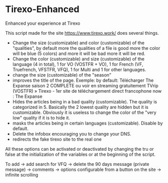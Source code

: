 # Tirexo-Enhanced
Enhanced your experience at Tirexo

This script made for the site https://www.tirexo.work/ does several things.
- Change the size (customizable) and color (customizable) of the "qualities", by default more the qualities of a file is good more the color will be blue (5 colors) and more it will be bad more it will be red.
- Change the color (customizable) and size (customizable) of the language (4 in total), 1 for VO (VOSTFR + VO), 1 for French (VF, Truefrench, VFSTFR, VFQ), 1 for Multi and 1 for other languages.
- change the size (customizable) of the "season"
- improves the title of the page. Exemple: 
by default: Télécharger The Expanse saison 2 COMPLETE ou voir en streaming gratuitement TVrip (VOSTFR) » Tirexo - 1er site de téléchargement direct francophone
now : The Expanse
- Hides the articles being in a bad quality (customizable). The quality is categorized in 5. Basically the 2 lowest quality are hidden but it is customizable. Obviously it is useless to change the color of the "very low" quality if it is to hide it.
- masks the articles being in certain languages (customizable). Disable by default.
- Delete the infobox encouraging you to change your DNS.
- redirects the fake tirexo site to the real one

All these options can be activated or deactivated by changing the tru or false at the initialization of the variables or at the beginning of the script.

To add
-> add search for VFQ
-> delete the 90 days message (private message)
-> comments
-> options configurable from a button on the site
-> infinite scrolling
